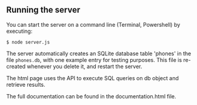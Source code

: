 Running the server
------------------

You can start the server on a command line (Terminal, Powershell) by executing:

```
$ node server.js
```

The server automatically creates an SQLite database table 'phones' in the file `phones.db`, with one example entry for testing purposes.
This file is re-created whenever you delete it, and restart the server.

The html page uses the API to execute SQL queries on db object and retrieve results.

The full documentation can be found in the documentation.html file.
